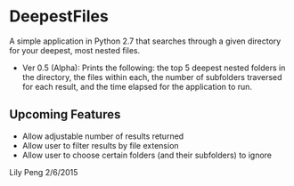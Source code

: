 DeepestFiles
==============

A simple application in Python 2.7 that searches through a given directory for your deepest, most nested files.

* Ver 0.5 (Alpha): Prints the following: the top 5 deepest nested folders in the directory, the files within each, the number of subfolders traversed for each result, and the time elapsed for the application to run.

## Upcoming Features ##
 
 * Allow adjustable number of results returned
 * Allow user to filter results by file extension
 * Allow user to choose certain folders (and their subfolders) to ignore
 


Lily Peng
2/6/2015